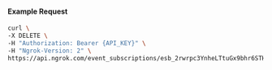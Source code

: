 <!-- Code generated for API Clients. DO NOT EDIT. -->

#### Example Request

```bash
curl \
-X DELETE \
-H "Authorization: Bearer {API_KEY}" \
-H "Ngrok-Version: 2" \
https://api.ngrok.com/event_subscriptions/esb_2rwrpc3YnheLTtuGx9bhr6STHZf/sources/ip_policy_updated.v0
```

